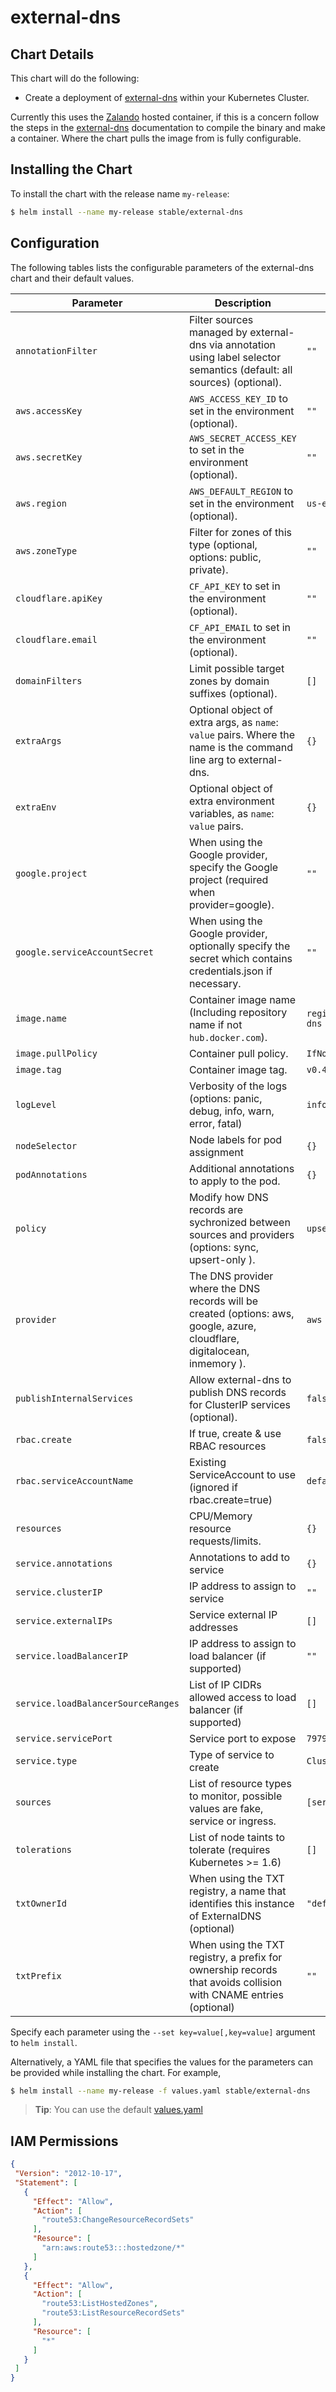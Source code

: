 # external-dns

## Chart Details

This chart will do the following:

* Create a deployment of [external-dns] within your Kubernetes Cluster.

Currently this uses the [Zalando] hosted container, if this is a concern follow the steps in the [external-dns] documentation to compile the binary and make a container. Where the chart pulls the image from is fully configurable.

## Installing the Chart

To install the chart with the release name `my-release`:

```bash
$ helm install --name my-release stable/external-dns
```

## Configuration

The following tables lists the configurable parameters of the external-dns chart and their default values.


| Parameter                          | Description                                                                                                                | Default                                            |
| ---------------------------------- | -------------------------------------------------------------------------------------------------------------------------- | -------------------------------------------------- |
| `annotationFilter`                 | Filter sources managed by external-dns via annotation using label selector semantics (default: all sources) (optional).    | `""`                                               |
| `aws.accessKey`                    | `AWS_ACCESS_KEY_ID` to set in the environment (optional).                                                                  | `""`                                               |
| `aws.secretKey`                    | `AWS_SECRET_ACCESS_KEY` to set in the environment (optional).                                                              | `""`                                               |
| `aws.region`                       | `AWS_DEFAULT_REGION` to set in the environment (optional).                                                                 | `us-east-1`                                        |
| `aws.zoneType`                     | Filter for zones of this type (optional, options: public, private).                                                        | `""`                                               |
| `cloudflare.apiKey`                | `CF_API_KEY` to set in the environment (optional).                                                                         | `""`                                               |
| `cloudflare.email`                 | `CF_API_EMAIL` to set in the environment (optional).                                                                       | `""`                                               |
| `domainFilters`                    | Limit possible target zones by domain suffixes (optional).                                                                 | `[]`                                               |
| `extraArgs`                        | Optional object of extra args, as `name`: `value` pairs. Where the name is the command line arg to external-dns.           | `{}`                                               |
| `extraEnv`                         | Optional object of extra environment variables, as `name`: `value` pairs.                                                  | `{}`                                               |
| `google.project`                   | When using the Google provider, specify the Google project (required when provider=google).                                | `""`                                               |
| `google.serviceAccountSecret`      | When using the Google provider, optionally specify the secret which contains credentials.json if necessary.                    | `""`|
| `image.name`                       | Container image name (Including repository name if not `hub.docker.com`).                                                  | `registry.opensource.zalan.do/teapot/external-dns` |
| `image.pullPolicy`                 | Container pull policy.                                                                                                     | `IfNotPresent`                                     |
| `image.tag`                        | Container image tag.                                                                                                       | `v0.4.5`                                           |
| `logLevel`                         | Verbosity of the logs (options: panic, debug, info, warn, error, fatal)                                                    | `info`                                             |
| `nodeSelector`                     | Node labels for pod assignment                                                                                             | `{}`                                               |
| `podAnnotations`                   | Additional annotations to apply to the pod.                                                                                | `{}`                                               |
| `policy`                           | Modify how DNS records are sychronized between sources and providers (options: sync, upsert-only ).                        | `upsert-only`                                      |
| `provider`                         | The DNS provider where the DNS records will be created (options: aws, google, azure, cloudflare, digitalocean, inmemory ). | `aws`                                              |
| `publishInternalServices`          | Allow external-dns to publish DNS records for ClusterIP services (optional).                                               | `false`                                            |
| `rbac.create`                      | If true, create & use RBAC resources                                                                                       | `false`                                            |
| `rbac.serviceAccountName`          | Existing ServiceAccount to use (ignored if rbac.create=true)                                                               | `default`                                          |
| `resources`                        | CPU/Memory resource requests/limits.                                                                                       | `{}`                                               |
| `service.annotations`              | Annotations to add to service                                                                                              | `{}`                                               |
| `service.clusterIP`                | IP address to assign to service                                                                                            | `""`                                               |
| `service.externalIPs`              | Service external IP addresses                                                                                              | `[]`                                               |
| `service.loadBalancerIP`           | IP address to assign to load balancer (if supported)                                                                       | `""`                                               |
| `service.loadBalancerSourceRanges` | List of IP CIDRs allowed access to load balancer (if supported)                                                            | `[]`                                               |
| `service.servicePort`              | Service port to expose                                                                                                     | `7979`                                             |
| `service.type`                     | Type of service to create                                                                                                  | `ClusterIP`                                        |
| `sources`                          | List of resource types to monitor, possible values are fake, service or ingress.                                           | `[service, ingress]`                               |
| `tolerations`                      | List of node taints to tolerate (requires Kubernetes >= 1.6)                                                               | `[]`                                               |
| `txtOwnerId`                       | When using the TXT registry, a name that identifies this instance of ExternalDNS (optional)                                | `"default"`                                        |
| `txtPrefix`                        | When using the TXT registry, a prefix for ownership records that avoids collision with CNAME entries (optional)            | `""`                                        |


Specify each parameter using the `--set key=value[,key=value]` argument to `helm install`.

Alternatively, a YAML file that specifies the values for the parameters can be provided while installing the chart. For example,

```bash
$ helm install --name my-release -f values.yaml stable/external-dns
```

> **Tip**: You can use the default [values.yaml](values.yaml)

## IAM Permissions

```json
{
 "Version": "2012-10-17",
 "Statement": [
   {
     "Effect": "Allow",
     "Action": [
       "route53:ChangeResourceRecordSets"
     ],
     "Resource": [
       "arn:aws:route53:::hostedzone/*"
     ]
   },
   {
     "Effect": "Allow",
     "Action": [
       "route53:ListHostedZones",
       "route53:ListResourceRecordSets"
     ],
     "Resource": [
       "*"
     ]
   }
 ]
}
```

[external-dns]: https://github.com/kubernetes-incubator/external-dns
[Zalando]: https://zalando.github.io/
[getting-started]: https://github.com/kubernetes-incubator/external-dns/blob/master/README.md#getting-started
